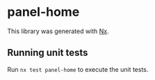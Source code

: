 # panel-home

This library was generated with [Nx](https://nx.dev).

## Running unit tests

Run `nx test panel-home` to execute the unit tests.
